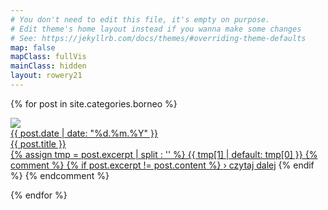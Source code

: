 ```yaml
---
# You don't need to edit this file, it's empty on purpose.
# Edit theme's home layout instead if you wanna make some changes
# See: https://jekyllrb.com/docs/themes/#overriding-theme-defaults
map: false
mapClass: fullVis
mainClass: hidden
layout: rowery21
---
```


<div id="posts">

{% for post in site.categories.borneo %}

<div class="post">
    <a href="{{ post.url }}"><img src="/{{ post.img_dir | replace: "SIZE", "thumbs" }}/{{ post.img_hd }}" />
	<div>
		{{ post.date | date: "%d.%m.%Y" }}<br />
		<span class="fat">{{ post.title }}</span><br />
		<div id="new_post_excerpt">
		  {% assign tmp = post.excerpt | split : '<!--more_start-->' %}
		  {{ tmp[1] | default: tmp[0] }}
		  {% comment %}
		  {% if post.excerpt != post.content %}
		  <span class="more"><a href="{{ post.url }}">&#x203A;&nbsp;czytaj dalej</a></span>
		  {% endif %}
		  {% endcomment %}
		</div>
	</div>
	</a>
</div>


{% endfor %}

</div>
